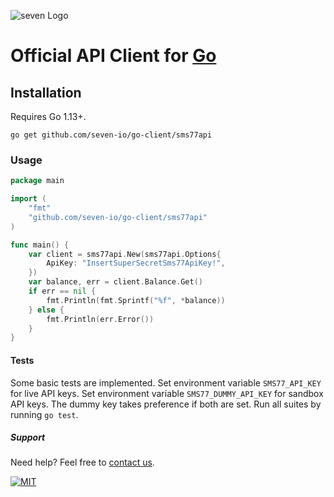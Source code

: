 ![](https://www.seven.io/wp-content/uploads/Logo.svg "seven Logo")

# Official API Client for [Go](https://golang.org/)

## Installation

Requires Go 1.13+.

```go get github.com/seven-io/go-client/sms77api```

### Usage

```go
package main

import (
	"fmt"
	"github.com/seven-io/go-client/sms77api"
)

func main() {
	var client = sms77api.New(sms77api.Options{
		ApiKey: "InsertSuperSecretSms77ApiKey!",
	})
	var balance, err = client.Balance.Get()
	if err == nil {
		fmt.Println(fmt.Sprintf("%f", *balance))
	} else {
		fmt.Println(err.Error())
	}
}
```

#### Tests

Some basic tests are implemented. Set environment variable `SMS77_API_KEY` for live API keys. Set environment
variable `SMS77_DUMMY_API_KEY` for sandbox API keys. The dummy key takes preference if both are set. Run all suites by
running `go test`.

##### Support

Need help? Feel free to [contact us](https://www.seven.io/en/company/contact/).

[![MIT](https://img.shields.io/badge/License-MIT-teal.svg)](LICENSE)
